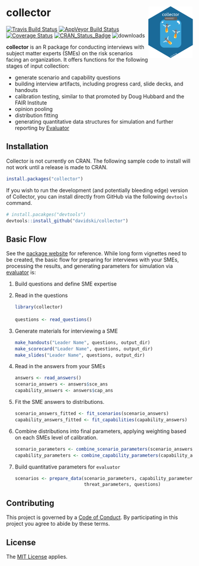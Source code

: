
<!-- README.md is generated from README.Rmd. Please edit that file -->

# collector <img alt="collector Logo" title="collector" align="right" src="man/figures/collector_hex.png" height="139">

[![Travis Build
Status](https://travis-ci.org/davidski/collector.svg?branch=master)](https://travis-ci.org/collector/evaluator)
[![AppVeyor Build
Status](https://ci.appveyor.com/api/projects/status/github/davidski/collector?branch=master&svg=true)](https://ci.appveyor.com/project/collector/evaluator)
[![Coverage
Status](https://codecov.io/gh/davidski/collector/branch/master/graph/badge.svg)](https://codecov.io/github/davidski/collector?branch=master)
[![CRAN\_Status\_Badge](https://www.r-pkg.org/badges/version/collector)](https://cran.r-project.org/package=colector)
![downloads](https://cranlogs.r-pkg.org/badges/grand-total/collector)

**collector** is an R package for conducting interviews with subject
matter experts (SMEs) on the risk scenarios facing an organization. It
offers functions for the following stages of input collection:

  - generate scenario and capability questions
  - building interview artifacts, including progress card, slide decks,
    and handouts
  - calibration testing, similar to that promoted by Doug Hubbard and
    the FAIR Institute
  - opinion pooling
  - distribution fitting
  - generating quantitative data structures for simulation and further
    reporting by [Evaluator](https://evaluator.severski.net)

## Installation

Collector is not currently on CRAN. The following sample code to install
will not work until a release is made to CRAN.

``` r
install.packages("collector")
```

If you wish to run the development (and potentially bleeding edge)
version of Collector, you can install directly from GitHub via the
following `devtools` command.

``` r
# install.pacakges("devtools")
devtools::install_github("davidski/collector")
```

## Basic Flow

See the [package website](https://collector.severski.net) for reference.
While long form vignettes need to be created, the basic flow for
preparing for interviews with your SMEs, processing the results, and
generating parameters for simulation via
[evaluator](https://evaluator.severski.net) is:

1.  Build questions and define SME expertise

2.  Read in the questions
    
    ``` r
    library(collector)
    
    questions <- read_questions()
    ```

3.  Generate materials for interviewing a SME
    
    ``` r
    make_handouts("Leader Name", questions, output_dir)
    make_scorecard("Leader Name", questions, output_dir)
    make_slides("Leader Name", questions, output_dir)
    ```

4.  Read in the answers from your SMEs
    
    ``` r
    answers <- read_answers()
    scenario_answers <- answers$sce_ans
    capability_answers <- answers$cap_ans
    ```

5.  Fit the SME answers to distributions.
    
    ``` r
    scenario_answers_fitted <- fit_scenarios(scenario_answers)
    capability_answers_fitted <- fit_capabilities(capability_answers)
    ```

6.  Combine distributions into final parameters, applying weighting
    based on each SMEs level of calibration.
    
    ``` r
    scenario_parameters <- combine_scenario_parameters(scenario_answers_fitted)
    capability_parameters <- combine_capability_parameters(capability_answers_fitted)
    ```

7.  Build quantitative parameters for `evaluator`
    
    ``` r
    scenarios <- prepare_data(scenario_parameters, capability_parameters, 
                              threat_parameters, questions)
    ```

## Contributing

This project is governed by a [Code of Conduct](CODE_OF_CONDUCT.md). By
participating in this project you agree to abide by these terms.

## License

The [MIT License](LICENSE) applies.
